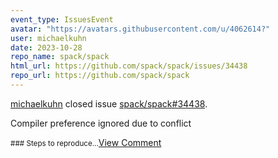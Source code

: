 ```yaml
---
event_type: IssuesEvent
avatar: "https://avatars.githubusercontent.com/u/4062614?"
user: michaelkuhn
date: 2023-10-28
repo_name: spack/spack
html_url: https://github.com/spack/spack/issues/34438
repo_url: https://github.com/spack/spack
---
```


<a href='https://github.com/michaelkuhn' target='_blank'>michaelkuhn</a> closed issue <a href='https://github.com/spack/spack/issues/34438' target='_blank'>spack/spack#34438</a>.

<p>Compiler preference ignored due to conflict</p><small>### Steps to reproduce...</small><a href='https://github.com/spack/spack/issues/34438' target='_blank'>View Comment</a>